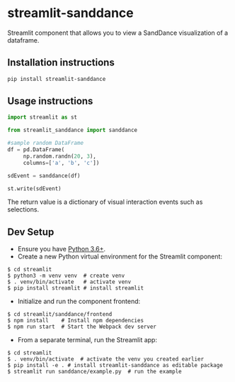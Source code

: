 # streamlit-sanddance

Streamlit component that allows you to view a SandDance visualization of a dataframe.

## Installation instructions

```sh
pip install streamlit-sanddance
```

## Usage instructions

```python
import streamlit as st

from streamlit_sanddance import sanddance

#sample random DataFrame
df = pd.DataFrame(
     np.random.randn(20, 3),
     columns=['a', 'b', 'c'])

sdEvent = sanddance(df)

st.write(sdEvent)
```
The return value is a dictionary of visual interaction events such as selections. 

## Dev Setup

* Ensure you have [Python 3.6+](https://www.python.org/downloads/).
* Create a new Python virtual environment for the Streamlit component:
```
$ cd streamlit
$ python3 -m venv venv  # create venv
$ . venv/bin/activate   # activate venv
$ pip install streamlit # install streamlit
```
* Initialize and run the component frontend:
```
$ cd streamlit/sanddance/frontend
$ npm install    # Install npm dependencies
$ npm run start  # Start the Webpack dev server
```
* From a separate terminal, run the Streamlit app:
```
$ cd streamlit
$ . venv/bin/activate  # activate the venv you created earlier
$ pip install -e . # install streamlit-sanddance as editable package
$ streamlit run sanddance/example.py  # run the example
```